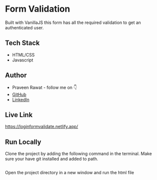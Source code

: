 
# Form Validation

Built with VanillaJS this form has all the required validation to get an authenticated user.


## Tech Stack

- HTML/CSS
- Javascript


## Author

-   Praveen Rawat - follow me on 👇
-   [GitHub](https://github.com/devchester14)
-   [LinkedIn](https://www.linkedin.com/in/praveenrawat1412/)



## Live Link

https://loginformvalidate.netlify.app/


## Run Locally

Clone the project by adding the following command in the terminal.
Make sure your have git installed and added to path.

```bash
```

Open the project directory in a new window and run the html file

